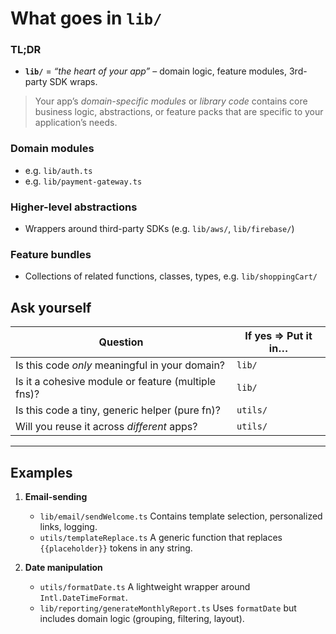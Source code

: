 # What goes in `lib/`

### TL;DR

* **`lib/`** = *“the heart of your app”* – domain logic, feature modules, 3rd-party SDK wraps.

>Your app’s *domain-specific modules* or *library code* contains core business logic, abstractions, or feature packs that are specific to your application’s needs.

### Domain modules
* e.g. `lib/auth.ts`
* e.g. `lib/payment-gateway.ts`

### Higher-level abstractions
* Wrappers around third-party SDKs (e.g. `lib/aws/`, `lib/firebase/`)

### Feature bundles
* Collections of related functions, classes, types, e.g. `lib/shoppingCart/`

## Ask yourself

| Question                                           | If **yes** ⇒ Put it in… |
| -------------------------------------------------- | ----------------------- |
| Is this code *only* meaningful in your domain?     | `lib/`                  |
| Is it a cohesive module or feature (multiple fns)? | `lib/`                  |
| Is this code a tiny, generic helper (pure fn)?     | `utils/`                |
| Will you reuse it across *different* apps?         | `utils/`                |

---

## Examples

1. **Email-sending**

   * `lib/email/sendWelcome.ts`
     Contains template selection, personalized links, logging.
   * `utils/templateReplace.ts`
     A generic function that replaces `{{placeholder}}` tokens in any string.

2. **Date manipulation**

   * `utils/formatDate.ts`
     A lightweight wrapper around `Intl.DateTimeFormat`.
   * `lib/reporting/generateMonthlyReport.ts`
     Uses `formatDate` but includes domain logic (grouping, filtering, layout).

